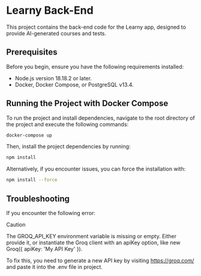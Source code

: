 # Learny Back-End

This project contains the back-end code for the Learny app, designed to provide AI-generated courses and tests.

## Prerequisites

Before you begin, ensure you have the following requirements installed:

- Node.js version 18.18.2 or later.
- Docker, Docker Compose, or PostgreSQL v13.4.

## Running the Project with Docker Compose

To run the project and install dependencies, navigate to the root directory of the project and execute the following commands:
```bash
docker-compose up
```
Then, install the project dependencies by running:
```bash
npm install
```
Alternatively, if you encounter issues, you can force the installation with:
```bash
npm install --force
```
## Troubleshooting
If you encounter the following error:

> [!CAUTION] 
The GROQ_API_KEY environment variable is missing or empty. Either provide it, or instantiate the Groq client with an apiKey option, like new Groq({ apiKey: 'My API Key' }).

To fix this, you need to generate a new API key by visiting https://groq.com/ and paste it into the .env file in project.
